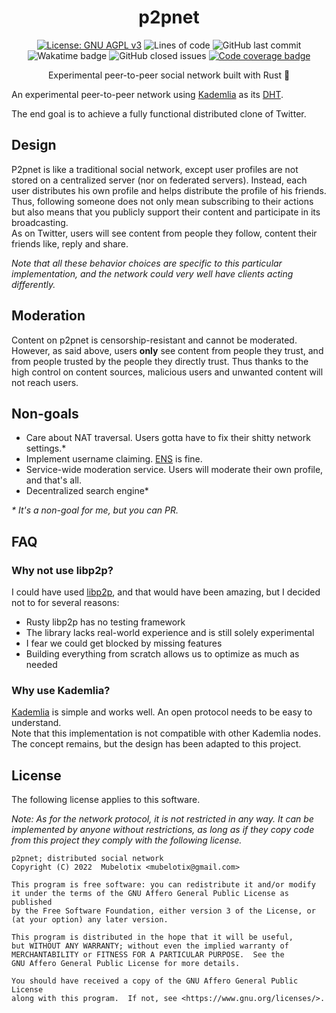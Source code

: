 <h1 align="center">p2pnet</h1>

<p align="center">
    <a href="https://www.gnu.org/licenses/agpl-3.0"><img src="https://img.shields.io/badge/License-AGPL_v3-blue.svg" alt="License: GNU AGPL v3"></a>
    <img alt="Lines of code" src="https://img.shields.io/tokei/lines/github/Mubelotix/p2pnet">
    <img alt="GitHub last commit" src="https://img.shields.io/github/last-commit/Mubelotix/p2pnet?color=%23347d39" alt="last commit badge">
    <img src="https://wakatime.com/badge/user/6a4c28c6-c833-460a-815e-15ce48b15c25/project/cf07aa0b-1f3c-42ff-a3c1-67a97f3a9ffa.svg" alt="Wakatime badge">
    <img alt="GitHub closed issues" src="https://img.shields.io/github/issues-closed-raw/Mubelotix/p2pnet?color=%23347d39" alt="closed issues badge">
    <a href="https://codecov.io/gh/Mubelotix/p2pnet"><img src="https://codecov.io/gh/Mubelotix/p2pnet/branch/master/graph/badge.svg?token=4CF0P16V5S" alt="Code coverage badge"/></a>
</p>

<p align="center">Experimental peer-to-peer social network built with Rust 🦀</p>

An experimental peer-to-peer network using [Kademlia](https://en.wikipedia.org/wiki/Kademlia) as its [DHT](https://en.wikipedia.org/wiki/Distributed_hash_table).

The end goal is to achieve a fully functional distributed clone of Twitter.

## Design

P2pnet is like a traditional social network, except user profiles are not stored on a centralized server (nor on federated servers).
Instead, each user distributes his own profile and helps distribute the profile of his friends.
Thus, following someone does not only mean subscribing to their actions but also means that you publicly support their content and participate in its broadcasting.  
As on Twitter, users will see content from people they follow, content their friends like, reply and share.

_Note that all these behavior choices are specific to this particular implementation, and the network could very well have clients acting differently._

## Moderation

Content on p2pnet is censorship-resistant and cannot be moderated.
However, as said above, users **only** see content from people they trust, and from people trusted by the people they directly trust.
Thus thanks to the high control on content sources, malicious users and unwanted content will not reach users.

## Non-goals

- Care about NAT traversal. Users gotta have to fix their shitty network settings.*
- Implement username claiming. [ENS](https://ens.domains/) is fine.
- Service-wide moderation service. Users will moderate their own profile, and that's all.
- Decentralized search engine*

_* It's a non-goal for me, but *you* can PR._

## FAQ

### Why not use libp2p?

I could have used [libp2p](https://libp2p.io/), and that would have been amazing, but I decided not to for several reasons:
- Rusty libp2p has no testing framework
- The library lacks real-world experience and is still solely experimental
- I fear we could get blocked by missing features
- Building everything from scratch allows us to optimize as much as needed

### Why use Kademlia?

[Kademlia](https://en.wikipedia.org/wiki/Kademlia) is simple and works well.
An open protocol needs to be easy to understand.  
Note that this implementation is not compatible with other Kademlia nodes.
The concept remains, but the design has been adapted to this project.

## License

The following license applies to this software.  

_Note: As for the network protocol, it is not restricted in any way.
It can be implemented by anyone without restrictions, as long as if they copy code from this project they comply with the following license._

    p2pnet; distributed social network
    Copyright (C) 2022  Mubelotix <mubelotix@gmail.com>

    This program is free software: you can redistribute it and/or modify
    it under the terms of the GNU Affero General Public License as published
    by the Free Software Foundation, either version 3 of the License, or
    (at your option) any later version.

    This program is distributed in the hope that it will be useful,
    but WITHOUT ANY WARRANTY; without even the implied warranty of
    MERCHANTABILITY or FITNESS FOR A PARTICULAR PURPOSE.  See the
    GNU Affero General Public License for more details.

    You should have received a copy of the GNU Affero General Public License
    along with this program.  If not, see <https://www.gnu.org/licenses/>.
